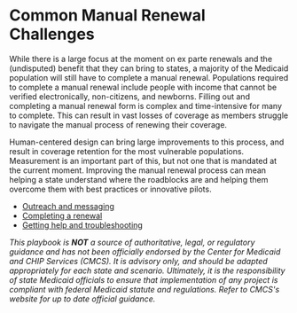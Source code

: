 # Common Manual Renewal Challenges

While there is a large focus at the moment on ex parte renewals and the (undisputed) benefit that they can bring to states, a majority of the Medicaid population will still have to complete a manual renewal. Populations required to complete a manual renewal include people with income that cannot be verified electronically, non-citizens, and newborns. Filling out and completing a manual renewal form is complex and time-intensive for many to complete. This can result in vast losses of coverage as members struggle to navigate the manual process of renewing their coverage. 

Human-centered design can bring large improvements to this process, and result in coverage retention for the most vulnerable populations. Measurement is an important part of this, but not one that is mandated at the current moment. Improving the manual renewal process can mean helping a state understand where the roadblocks are and helping them overcome them with best practices or innovative pilots.

- [Outreach and messaging](outreach-and-messaging.md)
- [Completing a renewal](completing-a-renewal.md)
- [Getting help and troubleshooting](getting-help.md)

_This playbook is **NOT** a source of authoritative, legal, or regulatory guidance and has not been officially endorsed by the Center for Medicaid and CHIP Services (CMCS). It is advisory only, and should be adapted appropriately for each state and scenario. Ultimately, it is the responsibility of state Medicaid officials to ensure that implementation of any project is compliant with federal Medicaid statute and regulations. Refer to CMCS's website for up to date official guidance._


